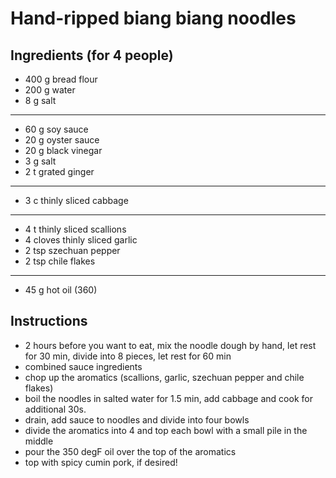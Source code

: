 # Hand-ripped biang biang noodles
## Ingredients (for 4 people)
* 400 g bread flour
* 200 g water
* 8 g salt
----------------
* 60 g soy sauce
* 20 g oyster sauce 
* 20 g black vinegar
* 3 g salt
* 2 t grated ginger
----------------
* 3 c thinly sliced cabbage
------------------------
* 4 t thinly sliced scallions
* 4 cloves thinly sliced garlic
* 2 tsp szechuan pepper
* 2 tsp chile flakes
--------------------------
* 45 g hot oil (360)
## Instructions
* 2 hours before you want to eat, mix the noodle dough by hand, let rest for 30 min, divide into 8 pieces, let rest for 60 min
* combined sauce ingredients
* chop up the aromatics (scallions, garlic, szechuan pepper and chile flakes) 
* boil the noodles in salted water for 1.5 min, add cabbage and cook for additional 30s.  
* drain, add sauce to noodles and divide into four bowls
* divide the aromatics into 4 and top each bowl with a small pile in the middle
* pour the 350 degF oil over the top of the aromatics
* top with spicy cumin pork, if desired!
